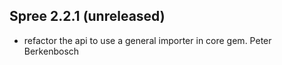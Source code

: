 ## Spree 2.2.1 (unreleased) ##

* refactor the api to use a general importer in core gem.
    Peter Berkenbosch
